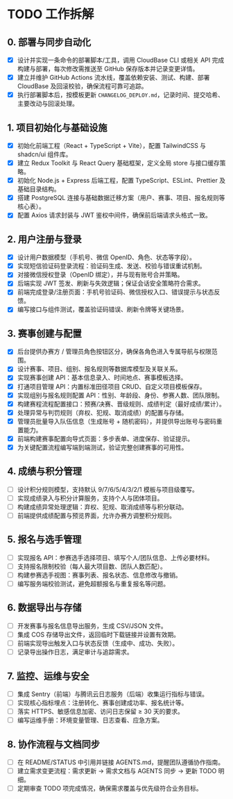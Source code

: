 # TODO 工作拆解

## 0. 部署与同步自动化
- [x] 设计并实现一条命令的部署脚本/工具，调用 CloudBase CLI 或相关 API 完成构建与部署，每次修改需推送至 GitHub 保存版本并记录变更详情。
- [x] 建立并维护 GitHub Actions 流水线，覆盖依赖安装、测试、构建、部署 CloudBase 及回滚校验，确保流程可靠可追踪。
- [x] 执行部署脚本后，按模板更新 `CHANGELOG_DEPLOY.md`，记录时间、提交哈希、主要改动与回滚处理。

## 1. 项目初始化与基础设施
- [x] 初始化前端工程（React + TypeScript + Vite），配置 TailwindCSS 与 shadcn/ui 组件库。
- [x] 建立 Redux Toolkit 与 React Query 基础框架，定义全局 store 与接口缓存策略。
- [x] 初始化 Node.js + Express 后端工程，配置 TypeScript、ESLint、Prettier 及基础目录结构。
- [x] 搭建 PostgreSQL 连接与基础数据迁移方案（用户、赛事、项目、报名规则等核心表）。
- [x] 配置 Axios 请求封装与 JWT 鉴权中间件，确保前后端请求头格式一致。

## 2. 用户注册与登录
- [x] 设计用户数据模型（手机号、微信 OpenID、角色、状态等字段）。
- [x] 实现短信验证码登录流程：验证码生成、发送、校验与错误重试机制。
- [x] 对接微信授权登录（OpenID 绑定），并与现有账号合并策略。
- [x] 后端实现 JWT 签发、刷新与失效逻辑；保证会话安全策略符合需求。
- [x] 前端完成登录/注册页面：手机号验证码、微信授权入口、错误提示与状态反馈。
- [x] 编写接口与组件测试，覆盖验证码错误、刷新令牌等关键场景。

## 3. 赛事创建与配置
- [x] 后台提供办赛方 / 管理员角色按钮区分，确保各角色进入专属导航与权限范围。
- [x] 设计赛事、项目、组别、报名规则等数据库模型及关联关系。
- [x] 实现赛事创建 API：基本信息录入、时间地点、赛事模板选择。
- [x] 打通项目管理 API：内置标准田径项目 CRUD、自定义项目模板保存。
- [x] 实现组别与报名规则配置 API：性别、年龄段、身份、参赛人数、团队限制。
- [x] 构建赛程流程配置接口：预赛/决赛、晋级规则、成绩判定（最好成绩/累计）。
- [x] 处理异常与判罚规则（弃权、犯规、取消成绩）的配置与存储。
- [x] 管理员批量导入队伍信息（生成账号 + 随机密码），并提供导出账号与密码重置能力。
- [x] 前端构建赛事配置向导式页面：多步表单、进度保存、验证提示。
- [x] 为关键配置流程编写端到端测试，验证完整创建赛事的可用性。

## 4. 成绩与积分管理
- [ ] 设计积分规则模型，支持默认 9/7/6/5/4/3/2/1 模板与项目级覆写。
- [ ] 实现成绩录入与积分计算服务，支持个人与团体项目。
- [ ] 构建成绩异常处理逻辑：弃权、犯规、取消成绩等与积分联动。
- [ ] 前端提供成绩配置与预览界面，允许办赛方调整积分规则。

## 5. 报名与选手管理
- [ ] 实现报名 API：参赛选手选择项目、填写个人/团队信息、上传必要材料。
- [ ] 支持报名限制校验（每人最大项目数、团队人数匹配）。
- [ ] 构建参赛选手视图：赛事列表、报名状态、信息修改与撤销。
- [ ] 编写服务端校验测试，避免超额报名与重复报名等问题。

## 6. 数据导出与存储
- [ ] 开发赛事与报名信息导出服务，生成 CSV/JSON 文件。
- [ ] 集成 COS 存储导出文件，返回临时下载链接并设置有效期。
- [ ] 前端实现导出触发入口与状态反馈（生成中、成功、失败）。
- [ ] 记录导出操作日志，满足审计与追踪需求。

## 7. 监控、运维与安全
- [ ] 集成 Sentry（前端）与腾讯云日志服务（后端）收集运行指标与错误。
- [ ] 实现核心指标埋点：注册转化、赛事创建成功率、报名统计等。
- [ ] 落实 HTTPS、敏感信息加密、访问日志保留 ≥ 30 天的要求。
- [ ] 编写运维手册：环境变量管理、日志查看、应急方案。

## 8. 协作流程与文档同步
- [ ] 在 README/STATUS 中引用并链接 AGENTS.md，提醒团队遵循协作指南。
- [ ] 建立需求变更流程：需求更新 → 需求文档与 AGENTS 同步 → 更新 TODO 明细。
- [ ] 定期审查 TODO 项完成情况，确保需求覆盖与优先级符合业务目标。
